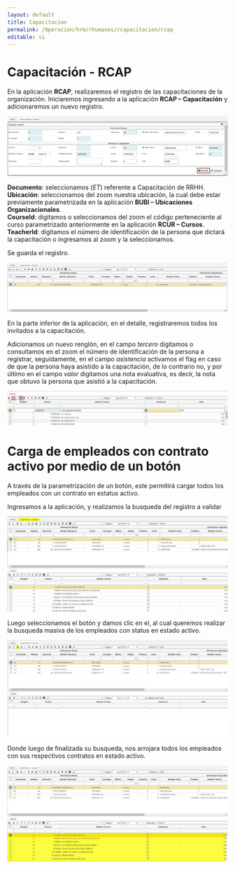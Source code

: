 ```yaml
---
layout: default
title: Capacitacion
permalink: /Operacion/hrm/rhumanos/rcapacitacion/rcap
editable: si
---
```


# Capacitación - RCAP


En la aplicación **RCAP**, realizaremos el registro de las capacitaciones de la organización. Iniciaremos ingresando a la aplicación **RCAP – Capacitación** y adicionaremos un nuevo registro.


![](rcap1.png)


**Documento**: seleccionamos (_ET_) referente a Capacitación de RRHH.  
**Ubicación**: seleccionamos del zoom nuestra ubicación, la cual debe estar previamente parametrizada en la aplicación **BUBI – Ubicaciones Organizacionales**.  
**CourseId**: digitamos o seleccionamos del zoom el código perteneciente al curso parametrizado anteriormente en la aplicación **RCUR – Cursos**.  
**TeacherId**: digitamos el número de identificación de la persona que dictará la capacitación o ingresamos al zoom y la seleccionamos.  

Se guarda el registro.  


![](rcap3.png)  


En la parte inferior de la aplicación, en el detalle, registraremos todos los invitados a la capacitación.  

Adicionamos un nuevo renglón, en el campo _tercero_ digitamos o consultamos en el zoom el número de identificación de la persona a registrar, seguidamente, en el campo _asistencia_ activamos el flag en caso de que la persona haya asistido a la capacitación, de lo contrario no, y por último en el campo _valor_ digitamos una nota evaluativa, es decir, la nota que obtuvo la persona que asistió a la capacitación.  



![](rcap2.png)

# Carga de empleados con contrato activo por medio de un botón

A través de la parametrización de un botón, este permitirá cargar todos los empleados con un contrato en estatus activo. 

Ingresamos a la aplicación, y realizamos la busqueda del registro a validar 

![](rcap4.png)

Luego seleccionamos el botón y damos clic en el, al cual queremos realizar la busqueda masiva de los empleados con status en estado activo.

![](rcap5.png)

Donde luego de finalizada su busqueda, nos arrojara todos los empleados con sus respectivos contratos en estado activo.

![](rcap6.png)




